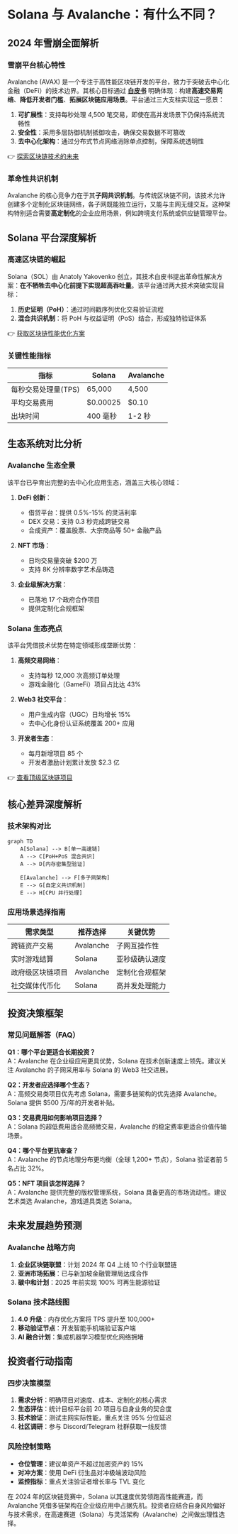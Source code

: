 # Solana 与 Avalanche：有什么不同？

## 2024 年雪崩全面解析

### 雪崩平台核心特性  
Avalanche (AVAX) 是一个专注于高性能区块链开发的平台，致力于突破去中心化金融（DeFi）的技术边界。其核心目标通过 **[白皮书](https://www.avalabs.org/whitepapers)** 明确体现：构建**高速交易网络**、**降低开发者门槛**、**拓展区块链应用场景**。平台通过三大支柱实现这一愿景：

1. **可扩展性**：支持每秒处理 4,500 笔交易，即使在高并发场景下仍保持系统流畅性  
2. **安全性**：采用多层防御机制抵御攻击，确保交易数据不可篡改  
3. **去中心化架构**：通过分布式节点网络消除单点控制，保障系统透明性  

👉 [探索区块链技术的未来](https://bit.ly/okx_welcome)

### 革命性共识机制  
Avalanche 的核心竞争力在于其**子网共识机制**。与传统区块链不同，该技术允许创建多个定制化区块链网络，各子网既能独立运行，又能与主网无缝交互。这种架构特别适合需要**高定制化**的企业应用场景，例如跨境支付系统或供应链管理平台。

## Solana 平台深度解析

### 高速区块链的崛起  
Solana（SOL）由 Anatoly Yakovenko 创立，其技术白皮书提出革命性解决方案：**在不牺牲去中心化前提下实现超高吞吐量**。该平台通过两大技术突破实现目标：

1. **历史证明（PoH）**：通过时间戳序列优化交易验证流程  
2. **混合共识机制**：将 PoH 与权益证明（PoS）结合，形成独特验证体系  

👉 [获取区块链性能优化方案](https://bit.ly/okx_welcome)

### 关键性能指标  
| 指标                | Solana         | Avalanche     |
|---------------------|----------------|---------------|
| 每秒交易处理量(TPS) | 65,000         | 4,500         |
| 平均交易费用        | $0.00025       | $0.10         |
| 出块时间            | 400 毫秒       | 1-2 秒        |

## 生态系统对比分析

### Avalanche 生态全景  
该平台已孕育出完整的去中心化应用生态，涵盖三大核心领域：

1. **DeFi 创新**：  
   - 借贷平台：提供 0.5%-15% 的灵活利率  
   - DEX 交易：支持 0.3 秒完成跨链交易  
   - 合成资产：覆盖股票、大宗商品等 50+ 金融产品  

2. **NFT 市场**：  
   - 日均交易量突破 $200 万  
   - 支持 8K 分辨率数字艺术品铸造  

3. **企业级解决方案**：  
   - 已落地 17 个政府合作项目  
   - 提供定制化合规框架  

### Solana 生态亮点  
该平台凭借技术优势在特定领域形成垄断优势：

1. **高频交易网络**：  
   - 支持每秒 12,000 次高频订单处理  
   - 游戏金融化（GameFi）项目占比达 43%  

2. **Web3 社交平台**：  
   - 用户生成内容（UGC）日均增长 15%  
   - 去中心化身份认证系统覆盖 200+ 应用  

3. **开发者生态**：  
   - 每月新增项目 85 个  
   - 开发者激励计划累计发放 $2.3 亿  

👉 [查看顶级区块链项目](https://bit.ly/okx_welcome)

## 核心差异深度解析

### 技术架构对比  
```mermaid
graph TD
    A[Solana] --> B[单一高速链]
    A --> C[PoH+PoS 混合共识]
    A --> D[内存密集型验证]
    
    E[Avalanche] --> F[多子网架构]
    E --> G[自定义共识机制]
    E --> H[CPU 并行处理]
```

### 应用场景选择指南  
| 需求类型          | 推荐选择       | 关键优势                  |
|-------------------|----------------|---------------------------|
| 跨链资产交易      | Avalanche      | 子网互操作性              |
| 实时游戏结算      | Solana         | 亚秒级确认速度            |
| 政府级区块链项目  | Avalanche      | 定制化合规框架            |
| 社交媒体代币化    | Solana         | 高并发处理能力            |

## 投资决策框架

### 常见问题解答（FAQ）  
**Q1：哪个平台更适合长期投资？**  
A：Avalanche 在企业级应用更具优势，Solana 在技术创新速度上领先。建议关注 Avalanche 的子网采用率与 Solana 的 Web3 社交进展。

**Q2：开发者应选择哪个生态？**  
A：高频交易类项目优先考虑 Solana，需要多链架构的优先选择 Avalanche。Solana 提供 $500 万/年的开发者补贴。

**Q3：交易费用如何影响项目选择？**  
A：Solana 的超低费用适合高频微交易，Avalanche 的稳定费率更适合价值传输场景。

**Q4：哪个平台更抗审查？**  
A：Avalanche 的节点地理分布更均衡（全球 1,200+ 节点），Solana 验证者前 5 名占比 32%。

**Q5：NFT 项目该怎样选择？**  
A：Avalanche 提供完整的版权管理系统，Solana 具备更高的市场流动性。建议艺术类选 Avalanche，游戏道具类选 Solana。

## 未来发展趋势预测

### Avalanche 战略方向  
1. **企业区块链联盟**：计划 2024 年 Q4 上线 10 个行业联盟链  
2. **亚洲市场拓展**：已与新加坡金融管理局达成合作  
3. **碳中和计划**：2025 年前实现 100% 可再生能源验证  

### Solana 技术路线图  
1. **4.0 升级**：内存优化方案将 TPS 提升至 100,000+  
2. **移动验证节点**：开发智能手机端验证客户端  
3. **AI 融合计划**：集成机器学习模型优化网络拥堵  

## 投资者行动指南

### 四步决策模型  
1. **需求分析**：明确项目对速度、成本、定制化的核心需求  
2. **生态评估**：统计目标平台前 20 项目与自身业务的契合度  
3. **技术验证**：测试主网实际性能，重点关注 95% 分位延迟  
4. **社区调研**：参与 Discord/Telegram 社群获取一线反馈  

### 风险控制策略  
- **仓位管理**：建议单资产不超过加密资产的 15%  
- **对冲方案**：使用 DeFi 衍生品对冲极端波动风险  
- **监控指标**：重点关注验证者增长率与 TVL 变化  

在 2024 年的区块链竞赛中，Solana 以其速度优势领跑高性能赛道，而 Avalanche 凭借多链架构在企业级应用中占据先机。投资者应结合自身风险偏好与技术需求，在高速赛道（Solana）与灵活架构（Avalanche）之间做出理性选择。